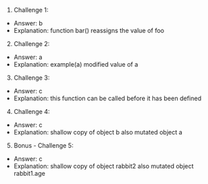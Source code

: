 1. Challenge 1:

- Answer: b
- Explanation: function bar() reassigns the value of foo

2. Challenge 2:

- Answer: a
- Explanation: example(a) modified value of a

3. Challenge 3:

- Answer: c
- Explanation: this function can be called before it has been defined

4. Challenge 4:

- Answer: c
- Explanation: shallow copy of object b also mutated object a

5. Bonus - Challenge 5:

- Answer: c
- Explanation: shallow copy of object rabbit2 also mutated object rabbit1.age

